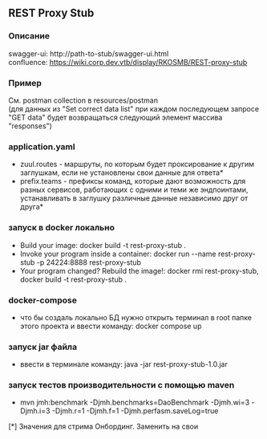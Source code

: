 ## REST Proxy Stub

### Описание
swagger-ui: http://path-to-stub/swagger-ui.html  
confluence: https://wiki.corp.dev.vtb/display/RKOSMB/REST-proxy-stub

### Пример
См. postman collection в resources/postman  
(для данных из "Set correct data list" при каждом последующем запросе "GET data" будет возвращаться следующий элемент
массива "responses")

### application.yaml
- zuul.routes - маршруты, по которым будет проксирование к другим заглушкам, если не установлены свои данные для ответа*
- prefix.teams - префиксы команд, которые дают возможность для разных сервисов, работающих с одними и теми же
эндпоинтами, устанавливать в заглушку различные данные независимо друг от друга*

### запуск в docker локально
- Build your image: docker build -t rest-proxy-stub .
- Invoke your program inside a container: docker run --name rest-proxy-stub -p 24224:8888 rest-proxy-stub
- Your program changed? Rebuild the image!: docker rmi rest-proxy-stub, docker build -t rest-proxy-stub .

### docker-compose
- что бы создаль локально БД нужно открыть терминал в root папке этого проекта и ввести команду: docker compose up

### запуск jar файла 
- ввести в терминале команду: java -jar rest-proxy-stub-1.0.jar

### запуск тестов производительности с помощью maven
- mvn jmh:benchmark -Djmh.benchmarks=DaoBenchmark -Djmh.wi=3 -Djmh.i=3 -Djmh.r=1 -Djmh.f=1 -Djmh.perfasm.saveLog=true

[*] Значения для стрима Онбординг. Заменить на свои